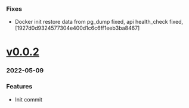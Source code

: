 ### Fixes
+ Docker init restore data from pg_dump fixed, api health_check fixed, [1927d0d9324577304e400d1c6c6ff1eeb3ba8467]

# <a href='https://github.com/mrjackwills/adsbdb/releases/tag/v0.0.2'>v0.0.2</a>
### 2022-05-09

### Features
+ Init commit
